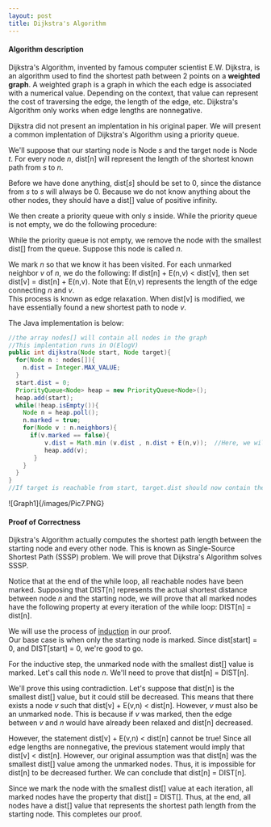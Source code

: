 ```yaml
---
layout: post
title: Dijkstra's Algorithm
---
```

#### Algorithm description
Dijkstra's Algorithm, invented by famous computer scientist E.W. Dijkstra, is an algorithm used to find the shortest path between 2 points on a **weighted graph**. A weighted graph is a graph in which the each edge is associated with a numerical value. Depending on the context, that value can represent the cost of traversing the edge, the length of the edge, etc. Dijkstra's Algorithm only works when edge lengths are nonnegative. 

Dijkstra did not present an implentation in his original paper. We will present a common implentation of Dijkstra's Algorithm using a priority queue.   

We'll suppose that our starting node is Node *s* and the target node is Node *t*. For every node *n*, dist[n] will represent the length of the shortest known path from *s* to *n*.

Before we have done anything, dist[*s*] should be set to 0, since the distance from *s* to *s* will always be 0. Because we do not know anything about the other nodes, they should have a dist[] value of positive infinity. 

We then create a priority queue with only *s* inside. While the priority queue is not empty, we do the following procedure: 

While the priority queue is not empty, we remove the node with the smallest dist[] from the queue. Suppose this node is called *n*.

We mark *n* so that we know it has been visited. 
For each unmarked neighbor *v* of *n*, we do the following:
If dist[n] + E(n,v) < dist[v], then set dist[v] = dist[n] + E(n,v). Note that E(n,v) represents the length of the edge connecting *n* and *v*.  
This process is known as edge relaxation. When dist[v] is modified, we have essentially found a new shortest path to node *v*.

The Java implementation is below:
```java
//the array nodes[] will contain all nodes in the graph
//This implentation runs in O(ElogV)
public int dijkstra(Node start, Node target){         
  for(Node n : nodes[]){
    n.dist = Integer.MAX_VALUE;
  }
  start.dist = 0; 
  PriorityQueue<Node> heap = new PriorityQueue<Node>();
  heap.add(start);
  while(!heap.isEmpty()){
    Node n = heap.poll();
    n.marked = true;
    for(Node v : n.neighbors){
      if(v.marked == false){
          v.dist = Math.min (v.dist , n.dist + E(n,v));  //Here, we will represent the edge length between n and v as E(n,v). 
          heap.add(v);
       }
    }
  }
}
//If target is reachable from start, target.dist should now contain the length of the shortest path from start to target.
```

![Graph1]{/images/Pic7.PNG}

#### Proof of Correctness
Dijkstra's Algorithm actually computes the shortest path length between the starting node and every other node. This is known as Single-Source Shortest Path (SSSP) problem. We will prove that Dijkstra's Algorithm solves SSSP.  

Notice that at the end of the while loop, all reachable nodes have been marked. Supposing that DIST[n] represents the actual shortest distance between node *n* and the starting node, we will prove that all marked nodes have the following property at every iteration of the while loop: DIST[n] = dist[n].

We will use the process of [induction](https://en.wikipedia.org/wiki/Mathematical_induction) in our proof.  
Our base case is when only the starting node is marked. Since dist[start] = 0, and DIST[start] = 0, we're good to go.

For the inductive step, the unmarked node with the smallest dist[] value is marked. Let's call this node *n*. We'll need to prove that dist[n] = DIST[n].

We'll prove this using contradiction. Let's suppose that dist[n] is the smallest dist[] value, but it could still be decreased. This means that there exists a node *v* such that dist[v] + E(v,n) < dist[n]. However, *v* must also be an unmarked node. This is because if *v* was marked, then the edge between *v* and *n* would have already been relaxed and dist[n] decreased. 

However, the statement dist[v] + E(v,n) < dist[n] cannot be true! Since all edge lengths are nonnegative, the previous statement would imply that dist[v] < dist[n]. However, our original assumption was that dist[n] was the smallest dist[] value among the unmarked nodes. Thus, it is impossible for dist[n] to be decreased further. We can conclude that dist[n] = DIST[n].

Since we mark the node with the smallest dist[] value at each iteration, all marked nodes have the property that dist[] = DIST[]. 
Thus, at the end, all nodes have a dist[] value that represents the shortest path length from the starting node. This completes our proof.




